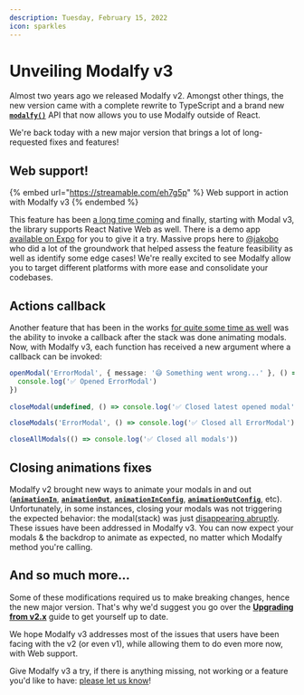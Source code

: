 ```yaml
---
description: Tuesday, February 15, 2022
icon: sparkles
---
```


# Unveiling Modalfy v3

Almost two years ago we released Modalfy v2. Amongst other things, the new version came with a complete rewrite to TypeScript and a brand new [**`modalfy()`**](../api/modalfy.md) API that now allows you to use Modalfy outside of React.&#x20;

We're back today with a new major version that brings a lot of long-requested fixes and features!

## Web support!

{% embed url="https://streamable.com/eh7g5p" %}
Web support in action with Modalfy v3
{% endembed %}

This feature has been [a long time coming](https://github.com/colorfy-software/react-native-modalfy/issues/38) and finally, starting with Modal v3, the library supports React Native Web as well. There is a demo app [available on Expo](https://snack.expo.io/@charles.m/react-native-modalfy) for you to give it a try. Massive props here to [@jakobo](https://twitter.com/jakobo) who did a lot of the groundwork that helped assess the feature feasibility as well as identify some edge cases! We're really excited to see Modalfy allow you to target different platforms with more ease and consolidate your codebases.

## Actions callback

Another feature that has been in the works [for quite some time as well](https://github.com/colorfy-software/react-native-modalfy/issues/32) was the ability to invoke a callback after the stack was done animating modals. Now, with Modalfy v3, each function has received a new argument where a callback can be invoked:

```typescript
openModal('ErrorModal', { message: '😅 Something went wrong...' }, () => {
  console.log('✅ Opened ErrorModal')
})
    
closeModal(undefined, () => console.log('✅ Closed latest opened modal'))

closeModals('ErrorModal', () => console.log('✅ Closed all ErrorModal'))

closeAllModals(() => console.log('✅ Closed all modals'))
```

## Closing animations fixes

Modalfy v2 brought new ways to animate your modals in and out ([**`animationIn`**](../api/types/modaloptions.md#animationin), [**`animationOut`**](../api/types/modaloptions.md#animationout), [**`animationInConfig`**](../api/types/modaloptions.md#animateinconfig), [**`animationOutConfig`**](../api/types/modaloptions.md#animateoutconfig), etc). Unfortunately, in some instances, closing your modals was not triggering the expected behavior: the modal(stack) was just [disappearing abruptly](https://github.com/colorfy-software/react-native-modalfy/issues/26). These issues have been addressed in Modalfy v3. You can now expect your modals & the backdrop to animate as expected, no matter which Modalfy method you're calling.

## And so much more...

Some of these modifications required us to make breaking changes, hence the new major version. That's why we'd suggest you go over the [**Upgrading from v2.x**](../guides/upgrading.md) guide to get yourself up to date.

We hope Modalfy v3 addresses most of the issues that users have been facing with the v2 (or even v1), while allowing them to do even more now, with Web support.&#x20;

Give Modalfy v3 a try, if there is anything missing, not working or a feature you'd like to have: [please let us know](https://github.com/colorfy-software/react-native-modalfy/issues/new)!

